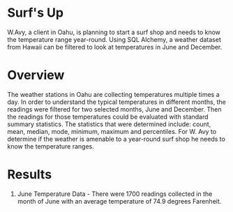 # Surf's Up

W.Avy, a client in Oahu, is planning to start a surf shop and needs to know the temperature range year-round.  Using SQL Alchemy, a weather dataset from Hawaii can be filtered to look at temperatures in June and December.  

# Overview

The weather stations in Oahu are collecting temperatures multiple times a day.  In order to understand the typical temperatures in different months, the readings were filtered for two selected months, June and December. Then the readings for those temperatures could be evaluated with standard summary statistics.  The statistics that were determined include: count, mean, median, mode, minimum, maximum and percentiles. For W. Avy to determine if the weather is amenable to a year-round surf shop he needs to know the temperature ranges. 

# Results 

1. June Temperature Data - There were 1700 readings collected in the month of June with an average temperature of 74.9 degrees Farenheit. 
